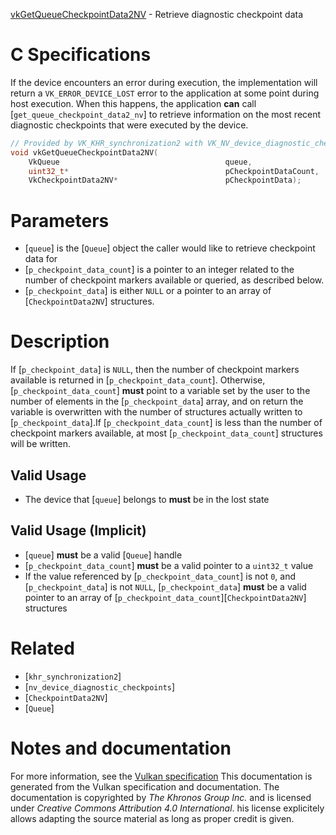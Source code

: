 [vkGetQueueCheckpointData2NV](https://www.khronos.org/registry/vulkan/specs/1.3-extensions/man/html/vkGetQueueCheckpointData2NV.html) - Retrieve diagnostic checkpoint data

# C Specifications
If the device encounters an error during execution, the implementation will
return a `VK_ERROR_DEVICE_LOST` error to the application at some point
during host execution.
When this happens, the application  **can**  call
[`get_queue_checkpoint_data2_nv`] to retrieve information on the most recent
diagnostic checkpoints that were executed by the device.
```c
// Provided by VK_KHR_synchronization2 with VK_NV_device_diagnostic_checkpoints
void vkGetQueueCheckpointData2NV(
    VkQueue                                     queue,
    uint32_t*                                   pCheckpointDataCount,
    VkCheckpointData2NV*                        pCheckpointData);
```

# Parameters
- [`queue`] is the [`Queue`] object the caller would like to retrieve checkpoint data for
- [`p_checkpoint_data_count`] is a pointer to an integer related to the number of checkpoint markers available or queried, as described below.
- [`p_checkpoint_data`] is either `NULL` or a pointer to an array of [`CheckpointData2NV`] structures.

# Description
If [`p_checkpoint_data`] is `NULL`, then the number of checkpoint markers
available is returned in [`p_checkpoint_data_count`].
Otherwise, [`p_checkpoint_data_count`] **must**  point to a variable set by the
user to the number of elements in the [`p_checkpoint_data`] array, and on
return the variable is overwritten with the number of structures actually
written to [`p_checkpoint_data`].If [`p_checkpoint_data_count`] is less than the number of checkpoint markers
available, at most [`p_checkpoint_data_count`] structures will be written.
## Valid Usage
-    The device that [`queue`] belongs to  **must**  be in the lost state

## Valid Usage (Implicit)
-  [`queue`] **must**  be a valid [`Queue`] handle
-  [`p_checkpoint_data_count`] **must**  be a valid pointer to a `uint32_t` value
-    If the value referenced by [`p_checkpoint_data_count`] is not `0`, and [`p_checkpoint_data`] is not `NULL`, [`p_checkpoint_data`] **must**  be a valid pointer to an array of [`p_checkpoint_data_count`][`CheckpointData2NV`] structures

# Related
- [`khr_synchronization2`]
- [`nv_device_diagnostic_checkpoints`]
- [`CheckpointData2NV`]
- [`Queue`]

# Notes and documentation
For more information, see the [Vulkan specification](https://www.khronos.org/registry/vulkan/specs/1.3-extensions/html/vkspec.html)
This documentation is generated from the Vulkan specification and documentation.
The documentation is copyrighted by *The Khronos Group Inc.* and is licensed under *Creative Commons Attribution 4.0 International*.
his license explicitely allows adapting the source material as long as proper credit is given.
        